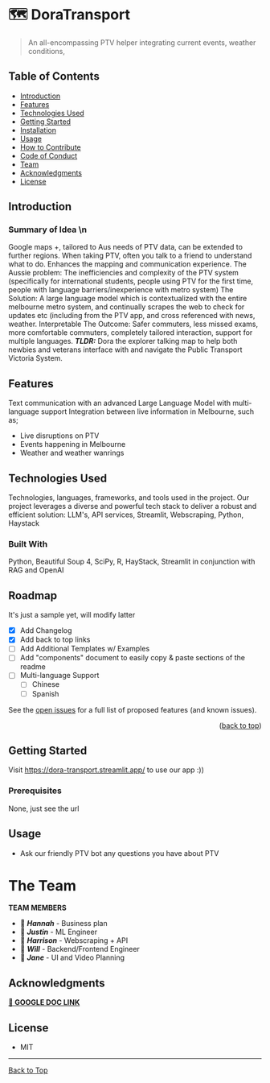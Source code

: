 # 🗺️ DoraTransport
> An all-encompassing PTV helper integrating current events, weather conditions,  

## Table of Contents
- [Introduction](#introduction)
- [Features](#features)
- [Technologies Used](#technologies-used)
- [Getting Started](#getting-started)
- [Installation](#installation)
- [Usage](#usage)
- [How to Contribute](#how-to-contribute)
- [Code of Conduct](#code-of-conduct)
- [Team](#team)
- [Acknowledgments](#acknowledgments)
- [License](#license)

## Introduction
### Summary of Idea \n
Google maps +, tailored to Aus needs of PTV data, can be extended to further regions. When taking PTV, often you talk to a friend to understand what to do. Enhances the mapping and communication experience.
The Aussie problem: The inefficiencies and complexity of the PTV system (specifically for international students, people using PTV for the first time, people with language barriers/inexperience with metro system) 
The Solution: A large language model which is contextualized with the entire melbourne metro system, and continually scrapes the web to check for updates etc (including from the PTV app, and cross referenced with news, weather. Interpretable
The Outcome: Safer commuters, less missed exams, more comfortable commuters, completely tailored interaction, support for multiple languages.
***TLDR:*** Dora the explorer talking map to help both newbies and veterans interface with and navigate the Public Transport Victoria System.

## Features
Text communication with an advanced Large Language Model with multi-language support
Integration between live information in Melbourne, such as;
- Live disruptions on PTV
- Events happening in Melbourne
- Weather and weather wanrings

## Technologies Used
Technologies, languages, frameworks, and tools used in the project.
Our project leverages a diverse and powerful tech stack to deliver a robust and efficient solution:
LLM's, API services, Streamlit, Webscraping, Python, Haystack

### Built With

Python, Beautiful Soup 4, SciPy, R, HayStack, Streamlit in conjunction with RAG and OpenAI


<!-- ROADMAP -->
## Roadmap
It's just a sample yet, will modify latter
- [x] Add Changelog
- [x] Add back to top links
- [ ] Add Additional Templates w/ Examples
- [ ] Add "components" document to easily copy & paste sections of the readme
- [ ] Multi-language Support
    - [ ] Chinese
    - [ ] Spanish

See the [open issues](https://github.com/othneildrew/Best-README-Template/issues) for a full list of proposed features (and known issues).

<p align="right">(<a href="#readme-top">back to top</a>)</p>

## Getting Started
Visit https://dora-transport.streamlit.app/ to use our app :))

### Prerequisites
None, just see the url

## Usage
- Ask our friendly PTV bot any questions you have about PTV

# The Team
**TEAM MEMBERS**
- 🐬 **_Hannah_** - Business plan
- 🦄 **_Justin_** - ML Engineer
- 🐧 **_Harrison_** - Webscraping + API
- 🐯 **_Will_** - Backend/Frontend Engineer
- 🐙 **_Jane_** - UI and Video Planning

## Acknowledgments
**[🔗 GOOGLE DOC LINK](https://docs.google.com/document/d/1pVj3FmlGDhs9BIuabXdNTblnP1vsrx4xRDYcDxCHXQY/edit?usp=sharing)**
  
## License
- MIT

---

[Back to Top](#project-title)
